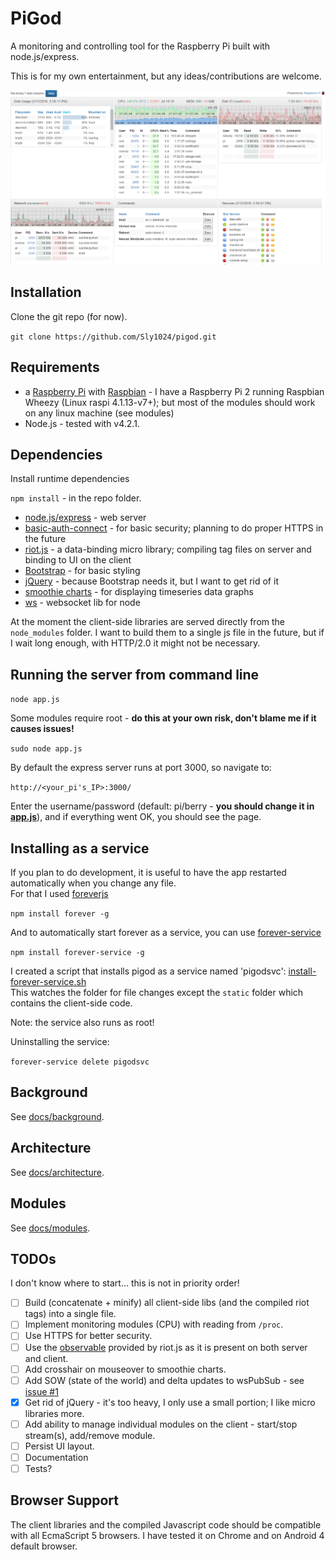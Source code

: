 PiGod
=====
A monitoring and controlling tool for the Raspberry Pi built with node.js/express.

This is for my own entertainment, but any ideas/contributions are welcome.

![PiGod page](docs/PiGod1.PNG)

Installation
------------
Clone the git repo (for now).

```git clone https://github.com/Sly1024/pigod.git```

Requirements
---------------
* a [Raspberry Pi](https://www.raspberrypi.org/) with [Raspbian](https://www.raspberrypi.org/downloads/raspbian/) - I have a Raspberry Pi 2 running Raspbian Wheezy (Linux raspi 4.1.13-v7+); but most of the modules should work on any linux machine (see modules)
* Node.js - tested with v4.2.1.

Dependencies
------------
Install runtime dependencies

```npm install``` - in the repo folder.

 * [node.js/express](http://expressjs.com/) - web server 
 * [basic-auth-connect](https://www.npmjs.com/package/basic-auth-connect) - for basic security; planning to do proper HTTPS in the future
 * [riot.js](http://riotjs.com/) - a data-binding micro library; compiling tag files on server and binding to UI on the client
 * [Bootstrap](http://getbootstrap.com/) - for basic styling
 * [jQuery](https://jquery.com/) - because Bootstrap needs it, but I want to get rid of it
 * [smoothie charts](http://smoothiecharts.org/) - for displaying timeseries data graphs
 * [ws](https://github.com/websockets/ws) - websocket lib for node

At the moment the client-side libraries are served directly from the `node_modules` folder. I want to build them to a single js file in the future, but if I wait long enough, with HTTP/2.0 it might not be necessary.

Running the server from command line
------------------------------------
```node app.js```

Some modules require root - **do this at your own risk, don't blame me if it causes issues!**

```sudo node app.js```

By default the express server runs at port 3000, so navigate to:

```http://<your_pi's_IP>:3000/ ```

Enter the username/password (default: pi/berry - **you should change it in [app.js](app.js)**), and if everything went OK, you should see the page.

Installing as a service
-----------------------
If you plan to do development, it is useful to have the app restarted automatically when you change any file.<br/>
For that I used [foreverjs](https://www.npmjs.com/package/forever)

```npm install forever -g```

And to automatically start forever as a service, you can use [forever-service](https://www.npmjs.com/package/forever-service/)

```npm install forever-service -g```

I created a script that installs pigod as a service named 'pigodsvc': [install-forever-service.sh](install-forever-service.sh)<br/>
This watches the folder for file changes except the `static` folder which contains the client-side code.

Note: the service also runs as root!

Uninstalling the service:

```forever-service delete pigodsvc```

Background
----------
See [docs/background](docs/background.md).

Architecture
------------
See [docs/architecture](docs/architecture.md).

Modules
-------
See [docs/modules](docs/modules.md).

TODOs
-----
I don't know where to start...  this is not in priority order!
 * [ ] Build (concatenate + minify) all client-side libs (and the compiled riot tags) into a single file.
 * [ ] Implement monitoring modules (CPU) with reading from `/proc`.
 * [ ] Use HTTPS for better security.
 * [ ] Use the [observable](http://riotjs.com/api/observable/) provided by riot.js as it is present on both server and client.
 * [ ] Add crosshair on mouseover to smoothie charts.
 * [ ] Add SOW (state of the world) and delta updates to wsPubSub - see [issue #1](https://github.com/Sly1024/pigod/issues/1)
 * [x] Get rid of jQuery - it's too heavy, I only use a small portion; I like micro libraries more.
 * [ ] Add ability to manage individual modules on the client - start/stop stream(s), add/remove module.
 * [ ] Persist UI layout.
 * [ ] Documentation
 * [ ] Tests?
 
Browser Support
---------------
The client libraries and the compiled Javascript code should be compatible with all EcmaScript 5 browsers. I have tested it on Chrome and on Android 4 default browser.
